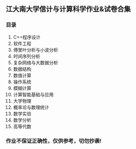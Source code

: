 ## 江大南大学信计与计算科学作业&试卷合集
### 目录
1. C++程序设计
2. 软件工程
3. 傅里叶分析与小波分析
4. 时间序列分析
5. 复杂网络与大数据分析
6. 数据结构
7. 数值计算
8. 操作系统
9. 模糊计算
10. 计算智能基础与应用
11. 大学物理
12. 概率论与数理统计
13. 数学实验
14. 数学分析
15. 高等代数
### 作业不保证正确性，仅供参考，切勿抄袭!
